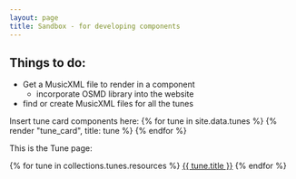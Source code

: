 ```yaml
---
layout: page
title: Sandbox - for developing components
---
```


## Things to do:
* Get a MusicXML file to render in a component
    * incorporate OSMD library into the website
* find or create MusicXML files for all the tunes

Insert tune card components here:
{% for tune in site.data.tunes %}
{% render "tune_card", title: tune %}
{% endfor %}

This is the Tune page:


{% for tune in collections.tunes.resources %}
<a href="{{tune.relative_url}}">{{ tune.title }}</a>
{% endfor %}

